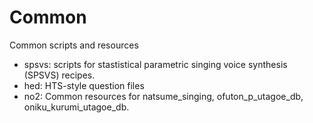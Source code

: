 # Common

Common scripts and resources

- spsvs: scripts for stastistical parametric singing voice synthesis (SPSVS) recipes.
- hed: HTS-style question files
- no2: Common resources for natsume_singing, ofuton_p_utagoe_db, oniku_kurumi_utagoe_db.
